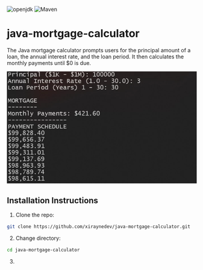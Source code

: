 ![openjdk](https://img.shields.io/badge/openjdk-11.0.16-blue)
![Maven](https://img.shields.io/badge/Maven-3.6.3-red)

# java-mortgage-calculator

The Java mortgage calculator prompts users for the principal amount of a loan, the annual interest rate, and the loan period. It then calculates the monthly payments until $0 is due.

![project screenshot](assets/project-screenshot.webp)

## Installation Instructions

1. Clone the repo:

```sh
git clone https://github.com/xiraynedev/java-mortgage-calculator.git
```

2. Change directory:

```sh
cd java-mortgage-calculator
```

3.
